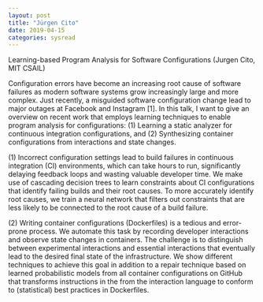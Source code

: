 ```yaml
---
layout: post
title: "Jürgen Cito"
date: 2019-04-15
categories: sysread
---
```


Learning-based Program Analysis for Software Configurations (Jurgen Cito, MIT CSAIL)

Configuration errors have become an increasing root cause of
software failures as modern software systems grow increasingly
large and more complex. Just recently, a misguided software
configuration change lead to major outages at Facebook
and Instagram [1]. In this talk, I want to give an overview on
recent work that employs learning techniques to enable program
analysis for configurations: (1) Learning a static analyzer for
continuous integration configurations, and (2) Synthesizing container
configurations from interactions and state changes.

(1) Incorrect configuration settings lead to build failures in
continuous integration (CI) environments, which can take hours to run,
significantly delaying feedback loops and wasting valuable developer
time. We make use of cascading decision trees to learn constraints about
CI configurations that identify failing builds and their root causes.
To more accurately identify root causes, we train a neural network that
filters out constraints that are less likely to be connected to the root
cause of a build failure.

(2) Writing container configurations (Dockerfiles) is a tedious and
error-prone process. We automate this task by recording developer
interactions and observe state changes in containers. The challenge is
to distinguish between experimental interactions and essential
interactions that eventually lead to the desired final state of the
infrastructure. We show different techniques to achieve
this goal in addition to a repair technique based on learned
probabilistic models from all container configurations on GitHub that
transforms instructions in the from the interaction language to conform
to (statistical) best practices in Dockerfiles.
